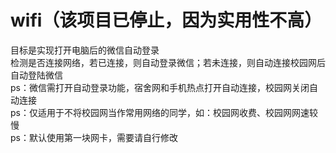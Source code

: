 # wifi（该项目已停止，因为实用性不高） 
目标是实现打开电脑后的微信自动登录  
检测是否连接网络，若已连接，则自动登录微信；若未连接，则自动连接校园网后自动登陆微信  
ps：微信需打开自动登录功能，宿舍网和手机热点打开自动连接，校园网关闭自动连接  
ps：仅适用于不将校园网当作常用网络的同学，如：校园网收费、校园网网速较慢  
ps：默认使用第一块网卡，需要请自行修改
